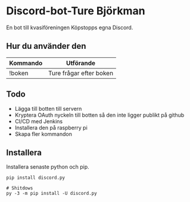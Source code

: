 # Discord-bot-Ture Björkman

En bot till kvasiföreningen Köpstopps egna Discord.


## Hur du använder den

| Kommando | Utförande |
|----------|-----------|
| !boken   | Ture frågar efter boken |


## Todo

* Lägga till botten till servern
* Kryptera OAuth nyckeln till botten så den inte ligger publikt på github
* CI/CD med Jenkins
* Installera den på raspberry pi
* Skapa fler kommandon


## Installera

Installera senaste python och pip.

```
pip install discord.py

# Shitdows
py -3 -m pip install -U discord.py
```



